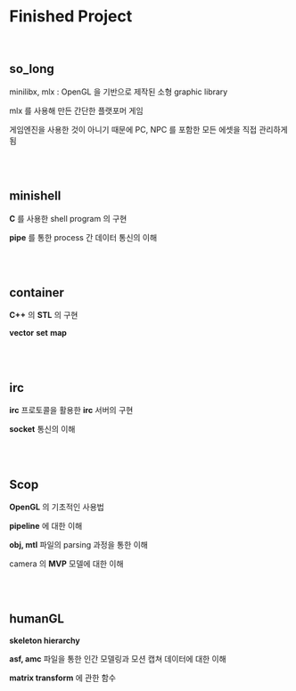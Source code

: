 # Finished Project

</br>

## so_long

minilibx, mlx : OpenGL 을 기반으로 제작된 소형 graphic library

mlx 를 사용해 만든 간단한 플랫포머 게임

게임엔진을 사용한 것이 아니기 때문에 PC, NPC 를 포함한 모든 에셋을 직접 관리하게 됨

</br>
</br>

## minishell

**C** 를 사용한 shell program 의 구현

**pipe** 를 통한 process 간 데이터 통신의 이해

</br>
</br>

## container

**C++** 의 **STL** 의 구현

**vector**
**set**
**map**

</br>
</br>

## irc

**irc** 프로토콜을 활용한 **irc** 서버의 구현

**socket** 통신의 이해

</br>
</br>


## Scop

**OpenGL** 의 기초적인 사용법

**pipeline** 에 대한 이해

**obj, mtl** 파일의 parsing 과정을 통한 이해

camera 의 **MVP** 모델에 대한 이해

</br>
</br>

## humanGL

**skeleton hierarchy**

**asf, amc** 파일을 통한 인간 모델링과 모션 캡쳐 데이터에 대한 이해

**matrix transform** 에 관한 함수

